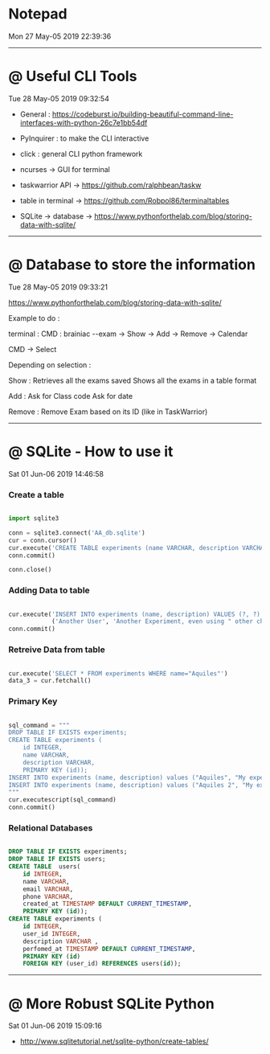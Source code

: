 # Notepad 
Mon 27 May-05 2019 22:39:36

---

# @ Useful CLI Tools
Tue 28 May-05 2019 09:32:54

- General : https://codeburst.io/building-beautiful-command-line-interfaces-with-python-26c7e1bb54df

- PyInquirer : to make the CLI interactive
- click : general CLI python framework 
- ncurses -> GUI for terminal
- taskwarrior API -> https://github.com/ralphbean/taskw
- table in terminal -> https://github.com/Robpol86/terminaltables
- SQLite -> database -> https://www.pythonforthelab.com/blog/storing-data-with-sqlite/

---

# @ Database to store the information
Tue 28 May-05 2019 09:33:21

https://www.pythonforthelab.com/blog/storing-data-with-sqlite/

Example to do : 

terminal : 
CMD : brainiac --exam
-> Show
-> Add
-> Remove
-> Calendar

CMD -> Select

Depending on selection : 

Show : 
Retrieves all the exams saved
Shows all the exams in a table format

Add : 
Ask for Class code 
Ask for date

Remove :
Remove Exam based on its ID (like in TaskWarrior)

---

# @ SQLite - How to use it
Sat 01 Jun-06 2019 14:46:58


### Create a table 

```python

import sqlite3

conn = sqlite3.connect('AA_db.sqlite')
cur = conn.cursor()
cur.execute('CREATE TABLE experiments (name VARCHAR, description VARCHAR)')
conn.commit()

conn.close()

```

### Adding Data to table

```python

cur.execute('INSERT INTO experiments (name, description) VALUES (?, ?)',
            ('Another User', 'Another Experiment, even using " other characters"'))
conn.commit()

```

### Retreive Data from table

```python

cur.execute('SELECT * FROM experiments WHERE name="Aquiles"')
data_3 = cur.fetchall()
```

### Primary Key

```python

sql_command = """
DROP TABLE IF EXISTS experiments;
CREATE TABLE experiments (
    id INTEGER,
    name VARCHAR,
    description VARCHAR,
    PRIMARY KEY (id));
INSERT INTO experiments (name, description) values ("Aquiles", "My experiment description");
INSERT INTO experiments (name, description) values ("Aquiles 2", "My experiment description 2");
"""
cur.executescript(sql_command)
conn.commit()
```

### Relational Databases

```sql

DROP TABLE IF EXISTS experiments;
DROP TABLE IF EXISTS users;
CREATE TABLE  users(
    id INTEGER,
    name VARCHAR,
    email VARCHAR,
    phone VARCHAR,
    created_at TIMESTAMP DEFAULT CURRENT_TIMESTAMP,
    PRIMARY KEY (id));
CREATE TABLE experiments (
    id INTEGER,
    user_id INTEGER,
    description VARCHAR ,
    perfomed_at TIMESTAMP DEFAULT CURRENT_TIMESTAMP,
    PRIMARY KEY (id)
    FOREIGN KEY (user_id) REFERENCES users(id));
```

---

# @ More Robust SQLite Python
Sat 01 Jun-06 2019 15:09:16

- http://www.sqlitetutorial.net/sqlite-python/create-tables/
